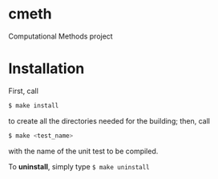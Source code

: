# cmeth
Computational Methods project

# Installation
First, call
```bash
$ make install
```
to create all the directories needed for the building;
then, call
```bash
$ make <test_name>
```
with the name of the unit test to be compiled.

To **uninstall**, simply type
`$ make uninstall`
